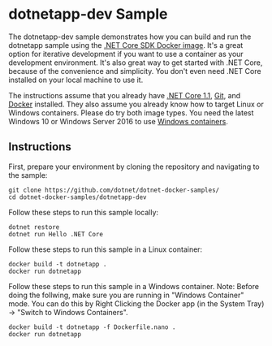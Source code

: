 dotnetapp-dev Sample
====================

The dotnetapp-dev sample demonstrates how you can build and run the dotnetapp sample using the [.NET Core SDK Docker image](https://hub.docker.com/r/microsoft/dotnet/). It's a great option for iterative development if you want to use a container as your development environment. It's also great way to get started with .NET Core, because of the convenience and simplicity. You don't even need .NET Core installed on your local machine to use it.  

The instructions assume that you already have [.NET Core 1.1](https://www.microsoft.com/net/download/core#/sdk), [Git](https://git-scm.com/downloads), and [Docker](https://www.docker.com/products/docker) installed. They also assume you already know how to target Linux or Windows containers. Please do try both image types. You need the latest Windows 10 or Windows Server 2016 to use [Windows containers](http://aka.ms/windowscontainers).

Instructions
------------

First, prepare your environment by cloning the repository and navigating to the sample:

```console
git clone https://github.com/dotnet/dotnet-docker-samples/
cd dotnet-docker-samples/dotnetapp-dev
```

Follow these steps to run this sample locally:

```console
dotnet restore
dotnet run Hello .NET Core
```

Follow these steps to run this sample in a Linux container:

```console
docker build -t dotnetapp .
docker run dotnetapp
```

Follow these steps to run this sample in a  Windows container.
Note: Before doing the follwing, make sure you are running in "Windows Container" mode. You can do this by Right Clicking the Docker app (in the System Tray) -> "Switch to Windows Containers".

```console
docker build -t dotnetapp -f Dockerfile.nano .
docker run dotnetapp
```
